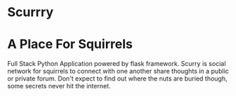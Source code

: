 # Scurrry
# A Place For Squirrels

Full Stack Python Application powered by flask framework.  Scurry is social network for squirrels to connect with one another
share thoughts in a public or private forum.  Don't expect to find out where the nuts are buried though, some secrets never
hit the internet.  

